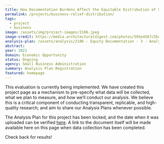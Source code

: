 ```yaml
---
title: How Documentation Burdens Affect the Equitable Distribution of Small Business Relief Funding
permalink: /projects/business-relief-distribution/
tags: 
  - project
  - business
image: /assets/img/project-images/2106.jpeg
image-credit: https://media.architecturaldigest.com/photos/595e4567c5ba1157bf2ba26f/master/w_4288,h_2848,c_limit/Bedford.jpg
analysis-plan: /assets/analysis/2106 - Equity Documentation - 3 - Analysis Plan.pdf
abstract: 
year: 2021
domain: Economic Opportunity
status: Ongoing
agency: Small Business Administration
summary: Analysis Plan Registration
featured: homepage
---
```


This evaluation is currently being implemented. We have created this project page as a mechanism to pre-specify what data will be collected, what we plan to measure, and how we’ll conduct our analysis. We believe this is a critical component of conducting transparent, replicable, and high-quality research; and aim to share our Analysis Plans whenever possible.

The Analysis Plan for this project has been locked, and the date when it was uploaded can be verified <a href="https://github.com/gsa-oes/office-of-evaluation-sciences/commits/master/assets/analysis/2106 - Equity Documentation - 3 - Analysis Plan.pdf">here</a>. A link to the document itself will be made available here on this page when data collection has been completed. 

Check back for results!

